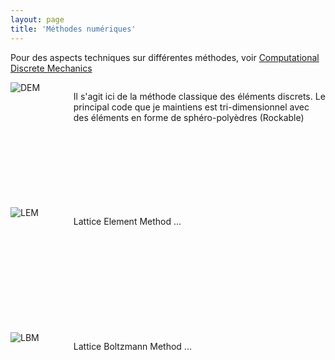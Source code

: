 ```yaml
---
layout: page
title: 'Méthodes numériques'
---
```


Pour des aspects techniques sur différentes méthodes, voir [Computational Discrete Mechanics](https://richefeu.gitbook.io/cdm/) 

<div style="width:100%;height:200px">
<div style="width:20%;float:left;">
 <img src="{{ site.baseurl }}/public/img/DEM_icon.png" alt="DEM"/>
</div>
<div style="width:80%;float:left;">
 <p> Il s'agit ici de la méthode classique des éléments discrets. Le principal code que je maintiens est tri-dimensionnel avec des éléments en forme de sphéro-polyèdres (Rockable)</p>
</div>
</div>


<div style="width:100%;height:200px">
<div style="width:20%;float:left;">
 <img src="{{ site.baseurl }}/public/img/LEM_icon.png" alt="LEM"/>
</div>
<div style="width:80%;float:left;">
 <p>Lattice Element Method  ...</p>
</div>
</div>


<div style="width:100%;height:200px">
<div style="width:20%;float:left;">
 <img src="{{ site.baseurl }}/public/img/LBM_icon.png" alt="LBM"/>
</div>
<div style="width:80%;float:left;">
 <p>Lattice Boltzmann Method ...</p>
</div>
</div>





